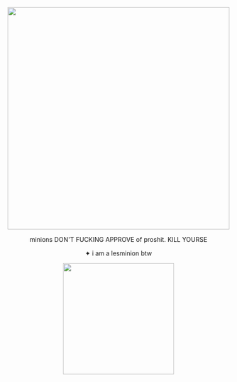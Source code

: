 <p align=center>
<img src="https://github.com/user-attachments/assets/0068c88d-4fad-476d-bf10-21ec590cfdc7" width=500 height=500>
</p>

<p align=center> minions DON'T FUCKING APPROVE of proshit. KILL YOURSE </p>



<p align=center> ✦ i am a lesminion btw </p>
<p align=center> <img src="https://github.com/user-attachments/assets/9df59d35-d633-4665-a3c4-e886650ca449" width=250 height=250> </p>
